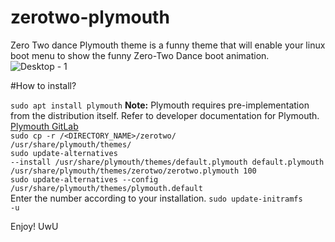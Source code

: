 # zerotwo-plymouth
Zero Two dance Plymouth theme is a funny theme that will enable your linux boot menu to show the funny Zero-Two Dance boot animation. </br>
![Desktop - 1](https://user-images.githubusercontent.com/101347202/216816149-c7b5f340-96d7-4e55-9f3f-243a6f861633.png)

#How to install? </br>

<code>sudo apt install plymouth</code>
<b>Note:</b> Plymouth requires pre-implementation from the distribution itself. Refer to developer documentation for Plymouth. <a href="https://gitlab.freedesktop.org/plymouth/plymouth">Plymouth GitLab</a></br>
<code>sudo cp -r /<DIRECTORY_NAME>/zerotwo/ /usr/share/plymouth/themes/</code></br>
<code>sudo update-alternatives --install /usr/share/plymouth/themes/default.plymouth default.plymouth /usr/share/plymouth/themes/zerotwo/zerotwo.plymouth 100</code></br>
<code>sudo update-alternatives --config /usr/share/plymouth/themes/plymouth.default</code></br>
Enter the number according to your installation.
<code>sudo update-initramfs -u</code>

Enjoy! UwU
